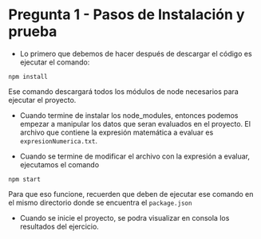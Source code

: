 # Pregunta 1 - Pasos de Instalación y prueba

* Lo primero que debemos de hacer después de descargar el código es ejecutar el comando:

```
npm install
```
Ese comando descargará todos los módulos de node necesarios para ejecutar el proyecto.

* Cuando termine de instalar los node_modules, entonces podemos empezar a manipular los datos que seran evaluados en el proyecto. El archivo que contiene la expresión matemática a evaluar es ```expresionNumerica.txt```.

* Cuando se termine de modificar el archivo con la expresión a evaluar, ejecutamos el comando

```
npm start
```
Para que eso funcione, recuerden que deben de ejecutar ese comando en el mismo directorio donde se encuentra el ```package.json```

* Cuando se inicie el proyecto, se podra visualizar en consola los resultados del ejercicio.